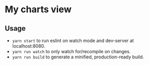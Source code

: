 # My charts view

## Usage
* `yarn start` to run eslint on watch mode and dev-server at localhost:8080.
* `yarn run watch` to only watch for/recompile on changes.
* `yarn run build` to generate a minified, production-ready build.

